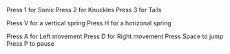Press 1 for Sonic
Press 2 for Knuckles
Press 3 for Tails

Press V for a vertical spring
Press H for a horizonal spring

Press A for Left movement
Press D for Right movement
Press Space to jump
Press P to pause
